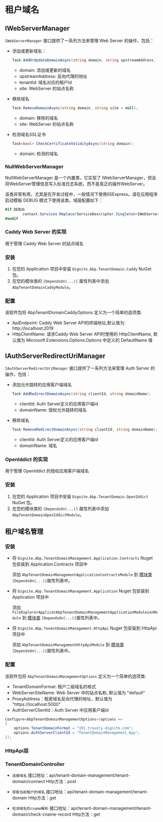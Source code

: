# 租户域名

## IWebServerManager

`IWebServerManager` 接口提供了一系列方法来管理 Web Server 的操作，包括：

- 添加或更新域名：

  ```csharp
  Task AddOrUpdateDomainAsync(string domain, string upstreamAddress, Guid tenantId, string site = null);
  ```
  - domain: 添加或更新的域名
  - upstreamAddress: 反向代理的地址
  - tenantId: 域名对应的租户Id
  - site: WebServer 的站点名称
  
- 移除域名

  ```csharp
  Task RemoveDomainAsync(string domain, string site = null);
  ```
  - domain: 移除的域名
  - site: WebServer 的站点名称

- 检测域名SSL证书
  ```csharp
  Task<bool> CheckCertificateValidityAsync(string domain);
  ```  
  - domain: 检测的域名

### NullWebServerManager

NullWebServerManager 是一个内置类，它实现了 IWebServerManager，但会将WebServer管理信息写入标准日志系统，而不是真正的操作WebServer。

该类非常有用，尤其是在开发过程中，一般情况下使用IISExpress。请在应用程序启动模板 DEBUG 模式下使用该类，域层配置如下：

```csharp
#if DEBUG
        context.Services.Replace(ServiceDescriptor.Singleton<IWebServerManager, NullWebServerManager>());
#endif
```  

### Caddy Web Server 的实现

用于管理 Caddy Web Server 的站点域名

### 安装

1. 在您的 Application 项目中安装 `Dignite.Abp.TenantDomain.Caddy` NuGet 包。
2. 在您的模块类的 `[DependsOn(...)]` 属性列表中添加 `AbpTenantDomainCaddyModule`。

### 配置

该软件包将 AbpTenantDomainCaddyOptions 定义为一个简单的选项类:

- ApiEndpoint: Caddy Web Server API的终端地址,默认值为: http://localhost:2019
- HttpClientName: 请求Caddy Web Server API时使用的 HttpClientName, 默认值为 Microsoft.Extensions.Options.Options 中定义的 DefaultName 值

## IAuthServerRedirectUriManager

`IAuthServerRedirectUriManager` 接口提供了一系列方法来管理 Auth Server 的操作，包括：

- 添加允许跳转的应用客户端域名

  ```csharp
  Task AddRedirectDomainAsync(string clientId, string domainName);
  ```
  - clientId: Auth Server定义的应用客户端Id
  - domainName: 授权允许跳转的域名
  
- 移除域名

  ```csharp
  Task RemoveRedirectDomainAsync(string clientId, string domainName);
  ```
  - clientId: Auth Server定义的应用客户端Id
  - domainName: 域名

### OpenIddict 的实现

用于管理 OpenIddict 的授权应用客户端域名

### 安装

1. 在您的 Application 项目中安装 `Dignite.Abp.TenantDomain.OpenIddict` NuGet 包。
2. 在您的模块类的 `[DependsOn(...)]` 属性列表中添加 `AbpTenantDomainOpenIddictModule`。

## 租户域名管理

### 安装

- 将 `Dignite.Abp.TenantDomainManagement.Application.Contracts` Nuget 包安装到 Application.Contracts 项目中

    添加 `AbpTenantDomainManagementApplicationContractsModule` 到 [模块类](https://docs.abp.io/en/abp/latest/Module-Development-Basics) `[DependsOn(...)]`属性列表中。

- 将 `Dignite.Abp.TenantDomainManagement.Application` Nuget 包安装到 Application 项目中

    添加 `FileExplorerApplicatAbpTenantDomainManagementApplicationModuleionModule` 到 [模块类](https://docs.abp.io/en/abp/latest/Module-Development-Basics) `[DependsOn(...)]`属性列表中。

- 将 `Dignite.Abp.TenantDomainManagement.HttpApi` Nuget 包安装到 HttpApi 项目中

    添加 `AbpTenantDomainManagementHttpApiModule` 到 [模块类](https://docs.abp.io/en/abp/latest/Module-Development-Basics) `[DependsOn(...)]`属性列表中。

### 配置

该软件包将 `AbpTenantDomainManagementOptions` 定义为一个简单的选项类:

- TenantDomainFormat: 租户二级域名的格式
- WebServerSiteName: Web Server 中的站点名称, 默认值为 "default"
- ProxyAddress：租房域名反向代理的地址，默认值为 "https://localhost:5000"
- AuthServerClientId：Auth Server 中应用客户端Id

````csharp
Configure<AbpTenantDomainManagementOptions>(options =>
{
    options.TenantDomainFormat = "{0}.travely.dignite.com";
    options.AuthServerClientId = "TenantDomainManagement_App";
});
````

### HttpApi层

### TenantDomainController

- `连接域名`
  接口地址：api/tenant-domain-management/tenant-domain/connect
  Http方法：post
  
- `获取当前租户的域名`
  接口地址：api/tenant-domain-management/tenant-domain
  Http方法：get

- `检测域名的cname解析`
  接口地址：api/tenant-domain-management/tenant-domain/check-cname-record
  Http方法：get
  